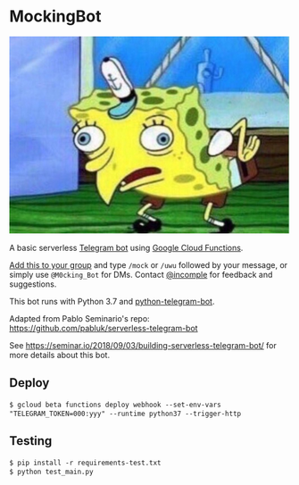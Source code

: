 # MockingBot

![Mocking Spongebob](./Mocking-Spongebob.jpg)

A basic serverless [Telegram bot](https://core.telegram.org/bots) using [Google Cloud Functions](https://cloud.google.com/functions/).

[Add this to your group](https://t.me/M0cking_Bot) and type `/mock` or `/uwu` followed by your message, or simply use `@M0cking_Bot` for DMs. Contact [@incomple](https://t.me/Incomple) for feedback and suggestions.

This bot runs with Python 3.7 and [python-telegram-bot](https://python-telegram-bot.org/).

Adapted from Pablo Seminario's repo: <https://github.com/pabluk/serverless-telegram-bot>

See https://seminar.io/2018/09/03/building-serverless-telegram-bot/ for more details about this bot.

## Deploy

```
$ gcloud beta functions deploy webhook --set-env-vars "TELEGRAM_TOKEN=000:yyy" --runtime python37 --trigger-http
```

## Testing

```
$ pip install -r requirements-test.txt
$ python test_main.py
```

